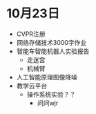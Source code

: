 # 10月23日

- CVPR注册
- 网络存储技术3000字作业
- 智能车智能机器人实验报告
  - 走迷宫
  - 机械臂
- 人工智能原理图像降噪
- 教学云平台
  - 操作系统实验？？
    - 问问wjr









